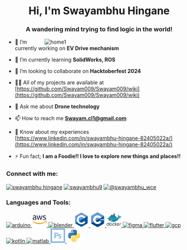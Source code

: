 <h1 align="center">Hi, I'm Swayambhu Hingane</h1>
<h3 align="center">A wandering mind trying to find logic in the world!</h3>

<img align="right" alt="home1" width="400" src="https://cdn.dribbble.com/users/1541964/screenshots/4529401/22.gif">

- 🔭 I’m currently working on **EV Drive mechanism**

- 🌱 I’m currently learning **SolidWorks, ROS**

- 👯 I’m looking to collaborate on **Hacktoberfest 2024**

- 👨‍💻 All of my projects are available at [https://github.com/Swayam009/Swayam009/wiki](https://github.com/Swayam009/Swayam009/wiki)

- 💬 Ask me about **Drone technology**

- 📫 How to reach me **Swayam.cl1@gmail.com**

- 📄 Know about my experiences [https://www.linkedin.com/in/swayambhu-hingane-82405022a/](https://www.linkedin.com/in/swayambhu-hingane-82405022a/)

- ⚡ Fun fact; **I am a Foodie!! I love to explore new things and places!!**

<h3 align="left">Connect with me:</h3>
<p align="left">
<a href="https://www.linkedin.com/in/swayambhu-hingane-82405022a/" target="blank"><img align="center" src="https://raw.githubusercontent.com/rahuldkjain/github-profile-readme-generator/master/src/images/icons/Social/linked-in-alt.svg" alt="swayambhu hingane" height="30" width="40" /></a>
<a href="https://www.codechef.com/users/swayambhu9" target="blank"><img align="center" src="https://cdn.jsdelivr.net/npm/simple-icons@3.1.0/icons/codechef.svg" alt="swayambhu9" height="30" width="40" /></a>
<a href="https://www.hackerrank.com/@swayambhu_wce" target="blank"><img align="center" src="https://raw.githubusercontent.com/rahuldkjain/github-profile-readme-generator/master/src/images/icons/Social/hackerrank.svg" alt="@swayambhu_wce" height="30" width="40" /></a>
</p>

<h3 align="left">Languages and Tools:</h3>
<p align="left"> <a href="https://www.arduino.cc/" target="_blank" rel="noreferrer"> <img src="https://cdn.worldvectorlogo.com/logos/arduino-1.svg" alt="arduino" width="40" height="40"/> </a> <a href="https://aws.amazon.com" target="_blank" rel="noreferrer"> <img src="https://raw.githubusercontent.com/devicons/devicon/master/icons/amazonwebservices/amazonwebservices-original-wordmark.svg" alt="aws" width="40" height="40"/> </a> <a href="https://www.blender.org/" target="_blank" rel="noreferrer"> <img src="https://download.blender.org/branding/community/blender_community_badge_white.svg" alt="blender" width="40" height="40"/> </a> <a href="https://www.cprogramming.com/" target="_blank" rel="noreferrer"> <img src="https://raw.githubusercontent.com/devicons/devicon/master/icons/c/c-original.svg" alt="c" width="40" height="40"/> </a> <a href="https://www.w3schools.com/cpp/" target="_blank" rel="noreferrer"> <img src="https://raw.githubusercontent.com/devicons/devicon/master/icons/cplusplus/cplusplus-original.svg" alt="cplusplus" width="40" height="40"/> </a> <a href="https://www.docker.com/" target="_blank" rel="noreferrer"> <img src="https://raw.githubusercontent.com/devicons/devicon/master/icons/docker/docker-original-wordmark.svg" alt="docker" width="40" height="40"/> </a> <a href="https://www.figma.com/" target="_blank" rel="noreferrer"> <img src="https://www.vectorlogo.zone/logos/figma/figma-icon.svg" alt="figma" width="40" height="40"/> </a> <a href="https://flutter.dev" target="_blank" rel="noreferrer"> <img src="https://www.vectorlogo.zone/logos/flutterio/flutterio-icon.svg" alt="flutter" width="40" height="40"/> </a> <a href="https://cloud.google.com" target="_blank" rel="noreferrer"> <img src="https://www.vectorlogo.zone/logos/google_cloud/google_cloud-icon.svg" alt="gcp" width="40" height="40"/> </a> <a href="https://kotlinlang.org" target="_blank" rel="noreferrer"> <img src="https://www.vectorlogo.zone/logos/kotlinlang/kotlinlang-icon.svg" alt="kotlin" width="40" height="40"/> </a> <a href="https://www.mathworks.com/" target="_blank" rel="noreferrer"> <img src="https://upload.wikimedia.org/wikipedia/commons/2/21/Matlab_Logo.png" alt="matlab" width="40" height="40"/> </a> <a href="https://www.photoshop.com/en" target="_blank" rel="noreferrer"> <img src="https://raw.githubusercontent.com/devicons/devicon/master/icons/photoshop/photoshop-line.svg" alt="photoshop" width="40" height="40"/> </a> <a href="https://www.python.org" target="_blank" rel="noreferrer"> <img src="https://raw.githubusercontent.com/devicons/devicon/master/icons/python/python-original.svg" alt="python" width="40" height="40"/> </a> </p>
